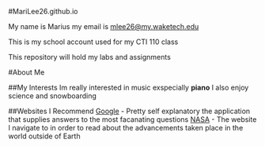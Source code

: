 #MariLee26.github.io

My name is Marius my email is mlee26@my.waketech.edu

This is my school account used for my CTI 110 class

This repository will hold my labs and assignments 

#About Me

##My Interests
Im really interested in music exspecially **piano** I also enjoy science and snowboarding

##Websites I Recommend
[Google](www.google.com) - Pretty self explanatory the application that supplies answers to the most facanating questions 
[NASA](www.nasa.gov) - The website I navigate to in order to read about the advancements taken place in the world outside of Earth